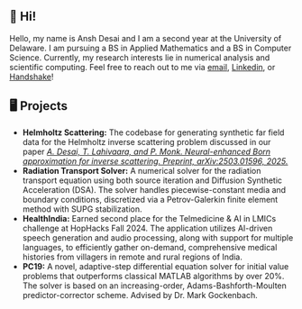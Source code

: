 ## 👋 Hi!
Hello, my name is Ansh Desai and I am a second year at the University of Delaware. I am pursuing a BS in Applied Mathematics and a BS in Computer Science. Currently, my research interests lie in numerical analysis and scientific computing. Feel free to reach out to me via <a href="mailto:adesai@udel.edu">email</a>, <a href="https://www.linkedin.com/in/ansh-desai-444145250/" rel="external">Linkedin</a>, or <a href="https://udel.joinhandshake.com/stu/users/49917011" rel="external">Handshake</a>!  
## 🖥 Projects
<ul>
  <li> <strong>Helmholtz Scattering:</strong> The codebase for generating synthetic far field data for the Helmholtz inverse scattering problem discussed in our paper
<em><a href="https://arxiv.org/abs/2503.01596" target="_blank">
      A. Desai, T. Lahivaara, and P. Monk. Neural-enhanced Born approximation for inverse scattering. Preprint, arXiv:2503.01596, 2025.</a></em>
  <li> <strong>Radiation Transport Solver:</strong> A numerical solver for the radiation transport equation using both source iteration and Diffusion Synthetic Acceleration (DSA). The solver handles piecewise-constant media and boundary conditions, discretized via a Petrov-Galerkin finite element method with SUPG stabilization.
  <li> <strong>HealthIndia:</strong> Earned second place for the Telmedicine & AI in LMICs challenge at HopHacks Fall 2024. The application utilizes AI-driven speech generation and audio processing, along with support for multiple languages, to efficiently gather on-demand, comprehensive medical histories from villagers in remote and rural regions of India.</li>
  <li> <strong>PC19:</strong> A novel, adaptive-step differential equation solver for initial value problems that outperforms classical MATLAB algorithms by over 20%. The solver is based on an increasing-order, Adams-Bashforth-Moulten predictor-corrector scheme. Advised by Dr. Mark Gockenbach.
</ul>
<!---
AnshDesai1/AnshDesai1 is a ✨ special ✨ repository because its `README.md` (this file) appears on your GitHub profile.
You can click the Preview link to take a look at your changes.
--->

